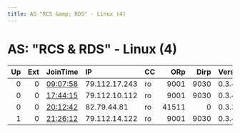 ```yaml
---
title: AS "RCS &amp; RDS" - Linux (4)
---
```


# AS: "RCS &amp; RDS" - Linux (4)

|   Up |   Ext | JoinTime                                                                                            | IP            | CC   |   ORp |   Dirp | Version   | Contact   | Nickname       |   eFamMembers |
|-----:|------:|:----------------------------------------------------------------------------------------------------|:--------------|:-----|------:|-------:|:----------|:----------|:---------------|--------------:|
|    0 |     0 | [09:07:58](https://metrics.torproject.org/rs.html#details/D30A4D514337197707171C65D73415836C984EF6) | 79.112.17.243 | ro   |  9001 |   9030 | 0.3.4.9   | None      | correspondents |             1 |
|    0 |     0 | [17:44:15](https://metrics.torproject.org/rs.html#details/788C13A2A4A15344F616ED739809000880A947BB) | 79.112.10.112 | ro   |  9001 |   9030 | 0.3.4.9   | None      | bumming        |             1 |
|    0 |     0 | [20:12:42](https://metrics.torproject.org/rs.html#details/F3DF484CD7B29050B7F8F0304F8560F45FBED6DE) | 82.79.44.81   | ro   | 41511 |      0 | 0.3.3.10  | None      | UbuntuCore250  |             1 |
|    1 |     0 | [21:26:12](https://metrics.torproject.org/rs.html#details/5BA01355475348432B56283DE3A555685740C719) | 79.112.14.122 | ro   |  9001 |   9030 | 0.3.4.9   | None      | pot            |             1 |
